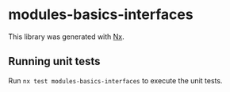# modules-basics-interfaces

This library was generated with [Nx](https://nx.dev).

## Running unit tests

Run `nx test modules-basics-interfaces` to execute the unit tests.
